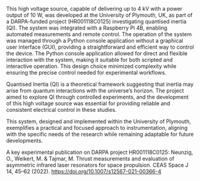 This high voltage source, capable of delivering up to 4 kV with a power output of 10 W, was developed at the University of Plymouth, UK, as part of a DARPA-funded project (HR001118C0125) investigating quantised inertia (QI). The system was integrated with a Raspberry Pi 4B, enabling automated measurements and remote control. The operation of the system was managed through a Python console application without a graphical user interface (GUI), providing a straightforward and efficient way to control the device. The Python console application allowed for direct and flexible interaction with the system, making it suitable for both scripted and interactive operation. This design choice minimized complexity while ensuring the precise control needed for experimental workflows.

Quantised Inertia (QI) is a theoretical framework suggesting that inertia may arise from quantum interactions with the universe’s horizon. The project aimed to explore QI through controlled experiments, and the development of this high voltage source was essential for providing reliable and consistent electrical control in these studies.

This system, designed and implemented within the University of Plymouth, exemplifies a practical and focused approach to instrumentation, aligning with the specific needs of the research while remaining adaptable for future developments.


A key experimental publication on DARPA project HR001118C0125: Neunzig, O., Weikert, M. & Tajmar, M. Thrust measurements and evaluation of asymmetric infrared laser resonators for space propulsion. CEAS Space J 14, 45–62 (2022). https://doi.org/10.1007/s12567-021-00366-4
